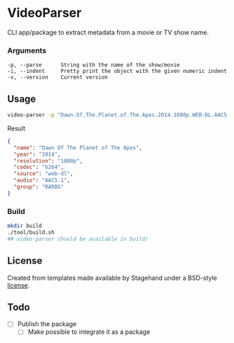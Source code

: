 # VideoParser

CLI app/package to extract metadata from a movie or TV show name.

### Arguments
```
-p, --parse      String with the name of the show/movie
-i, --indent     Pretty print the object with the given numeric indent
-v, --version    Current version
```

## Usage

```bash
video-parser -p "Dawn.Of.The.Planet.of.The.Apes.2014.1080p.WEB-DL.AAC5.1.H264-RARBG" -i 2
```

Result
```json
{
  "name": "Dawn Of The Planet of The Apes",
  "year": "2014",
  "resolution": "1080p",
  "codec": "h264",
  "source": "web-dl",
  "audio": "AAC5.1",
  "group": "RARBG"
}
```

### Build

```bash
mkdir build
./tool/build.sh
## video-parser should be available in build/
```

## License

Created from templates made available by Stagehand under a BSD-style
[license](https://github.com/dart-lang/stagehand/blob/master/LICENSE).

## Todo

- [ ] Publish the package
   - [ ] Make possible to integrate it as a package
